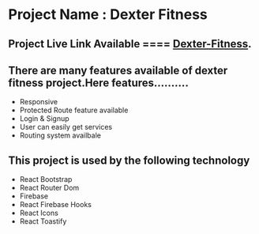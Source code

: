 # Project Name : Dexter Fitness

## Project Live Link Available ==== [Dexter-Fitness](https://dexter-fitness.web.app/).

## There are many features available of dexter fitness project.Here features..........

- Responsive
- Protected Route feature available
- Login & Signup
- User can easily get services
- Routing system availbale

## This project is used by the following technology

- React Bootstrap
- React Router Dom
- Firebase
- React Firebase Hooks
- React Icons
- React Toastify
